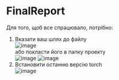 # FinalReport
Для того, щоб все спрацювало, потрібно:
1. Вказати ваш шлях до файлу <br>
![image](https://github.com/user-attachments/assets/9929a539-b2fc-4897-ac91-421ec7faae09) <br>
або покласти його в папку проекту <br> ![image](https://github.com/user-attachments/assets/9fef044c-9b5b-47d8-99ff-eb6d3ee144bf) ![image](https://github.com/user-attachments/assets/60f841f1-24d7-4ede-b859-8aada9e63a22)
2. Встановити останню версію torch <br>
![image](https://github.com/user-attachments/assets/9d5dbf7d-63ca-4ba6-aa18-8b73f119b130)





